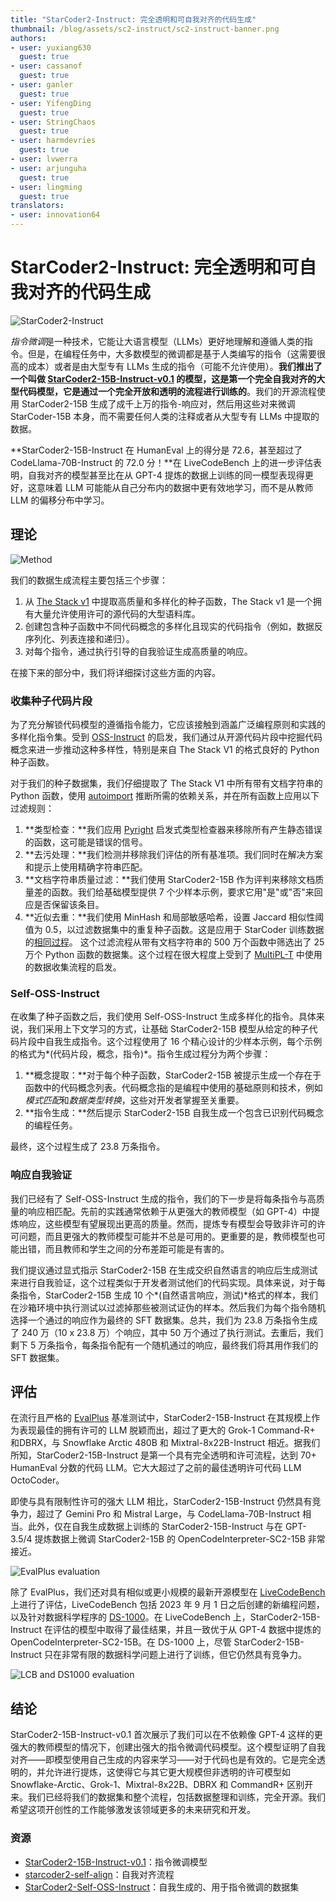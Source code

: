 ```yaml
---
title: "StarCoder2-Instruct: 完全透明和可自我对齐的代码生成"
thumbnail: /blog/assets/sc2-instruct/sc2-instruct-banner.png
authors:
- user: yuxiang630
  guest: true
- user: cassanof
  guest: true
- user: ganler
  guest: true
- user: YifengDing
  guest: true
- user: StringChaos
  guest: true
- user: harmdevries
  guest: true
- user: lvwerra
- user: arjunguha
  guest: true
- user: lingming
  guest: true
translators:
- user: innovation64
---
```


# StarCoder2-Instruct: 完全透明和可自我对齐的代码生成

<div class="flex items-center justify-center">
<img src="https://huggingface.co/datasets/bigcode/starcoder2-instruct-assets/resolve/main/banner.png" alt="StarCoder2-Instruct">
</div>


*指令微调*是一种技术，它能让大语言模型（LLMs）更好地理解和遵循人类的指令。但是，在编程任务中，大多数模型的微调都是基于人类编写的指令（这需要很高的成本）或者是由大型专有 LLMs 生成的指令（可能不允许使用）。**我们推出了一个叫做 [StarCoder2-15B-Instruct-v0.1](https://huggingface.co/bigcode/starcoder2-15b-instruct-v0.1) 的模型，这是第一个完全自我对齐的大型代码模型，它是通过一个完全开放和透明的流程进行训练的**。我们的开源流程使用 StarCoder2-15B 生成了成千上万的指令-响应对，然后用这些对来微调 StarCoder-15B 本身，而不需要任何人类的注释或者从大型专有 LLMs 中提取的数据。

**StarCoder2-15B-Instruct 在 HumanEval 上的得分是 72.6，甚至超过了 CodeLlama-70B-Instruct 的 72.0 分！**在 LiveCodeBench 上的进一步评估表明，自我对齐的模型甚至比在从 GPT-4 提炼的数据上训练的同一模型表现得更好，这意味着 LLM 可能能从自己分布内的数据中更有效地学习，而不是从教师 LLM 的偏移分布中学习。



## 理论

<div class="flex items-center justify-center">
<img src="https://huggingface.co/datasets/bigcode/starcoder2-instruct-assets/resolve/main/method.png" alt="Method">
</div>

我们的数据生成流程主要包括三个步骤：

1. 从 [The Stack v1](https://huggingface.co/datasets/bigcode/the-stack) 中提取高质量和多样化的种子函数，The Stack v1 是一个拥有大量允许使用许可的源代码的大型语料库。
2. 创建包含种子函数中不同代码概念的多样化且现实的代码指令（例如，数据反序列化、列表连接和递归）。
3. 对每个指令，通过执行引导的自我验证生成高质量的响应。

在接下来的部分中，我们将详细探讨这些方面的内容。

### 收集种子代码片段

为了充分解锁代码模型的遵循指令能力，它应该接触到涵盖广泛编程原则和实践的多样化指令集。受到 [OSS-Instruct](https://github.com/ise-uiuc/magicoder) 的启发，我们通过从开源代码片段中挖掘代码概念来进一步推动这种多样性，特别是来自 The Stack V1 的格式良好的 Python 种子函数。

对于我们的种子数据集，我们仔细提取了 The Stack V1 中所有带有文档字符串的 Python 函数，使用 [autoimport](https://lyz-code.github.io/autoimport/) 推断所需的依赖关系，并在所有函数上应用以下过滤规则：

1. **类型检查：**我们应用 [Pyright](https://github.com/microsoft/pyright) 启发式类型检查器来移除所有产生静态错误的函数，这可能是错误的信号。
2. **去污处理：**我们检测并移除我们评估的所有基准项。我们同时在解决方案和提示上使用精确字符串匹配。
3. **文档字符串质量过滤：**我们使用 StarCoder2-15B 作为评判来移除文档质量差的函数。我们给基础模型提供 7 个少样本示例，要求它用"是"或"否"来回应是否保留该条目。
4. **近似去重：**我们使用 MinHash 和局部敏感哈希，设置 Jaccard 相似性阈值为 0.5，以过滤数据集中的重复种子函数。这是应用于 StarCoder 训练数据的[相同过程](https://huggingface.co/blog/dedup)。
这个过滤流程从带有文档字符串的 500 万个函数中筛选出了 25 万个 Python 函数的数据集。这个过程在很大程度上受到了 [MultiPL-T](https://huggingface.co/datasets/nuprl/MultiPL-T) 中使用的数据收集流程的启发。

### Self-OSS-Instruct

在收集了种子函数之后，我们使用 Self-OSS-Instruct 生成多样化的指令。具体来说，我们采用上下文学习的方式，让基础 StarCoder2-15B 模型从给定的种子代码片段中自我生成指令。这个过程使用了 16 个精心设计的少样本示例，每个示例的格式为*(代码片段，概念，指令)*。指令生成过程分为两个步骤：

1. **概念提取：**对于每个种子函数，StarCoder2-15B 被提示生成一个存在于函数中的代码概念列表。代码概念指的是编程中使用的基础原则和技术，例如*模式匹配*和*数据类型转换*，这些对开发者掌握至关重要。
2. **指令生成：**然后提示 StarCoder2-15B 自我生成一个包含已识别代码概念的编程任务。

最终，这个过程生成了 23.8 万条指令。

### 响应自我验证

我们已经有了 Self-OSS-Instruct 生成的指令，我们的下一步是将每条指令与高质量的响应相匹配。先前的实践通常依赖于从更强大的教师模型（如 GPT-4）中提炼响应，这些模型有望展现出更高的质量。然而，提炼专有模型会导致非许可的许可问题，而且更强大的教师模型可能并不总是可用的。更重要的是，教师模型也可能出错，而且教师和学生之间的分布差距可能是有害的。

我们提议通过显式指示 StarCoder2-15B 在生成交织自然语言的响应后生成测试来进行自我验证，这个过程类似于开发者测试他们的代码实现。具体来说，对于每条指令，StarCoder2-15B 生成 10 个*(自然语言响应，测试)*格式的样本，我们在沙箱环境中执行测试以过滤掉那些被测试证伪的样本。然后我们为每个指令随机选择一个通过的响应作为最终的 SFT 数据集。总共，我们为 23.8 万条指令生成了 240 万（10 x 23.8 万）个响应，其中 50 万个通过了执行测试。去重后，我们剩下 5 万条指令，每条指令配有一个随机通过的响应，最终我们将其用作我们的 SFT 数据集。

## 评估

在流行且严格的 [EvalPlus](https://github.com/evalplus/evalplus) 基准测试中，StarCoder2-15B-Instruct 在其规模上作为表现最佳的拥有许可的 LLM 脱颖而出，超过了更大的 Grok-1 Command-R+ 和DBRX，与 Snowflake Arctic 480B 和 Mixtral-8x22B-Instruct 相近。据我们所知，StarCoder2-15B-Instruct 是第一个具有完全透明和许可流程，达到 70+ HumanEval 分数的代码 LLM。它大大超过了之前的最佳透明许可代码 LLM OctoCoder。

即使与具有限制性许可的强大 LLM 相比，StarCoder2-15B-Instruct 仍然具有竞争力，超过了 Gemini Pro 和 Mistral Large，与 CodeLlama-70B-Instruct 相当。此外，仅在自我生成数据上训练的 StarCoder2-15B-Instruct 与在 GPT-3.5/4 提炼数据上微调 StarCoder2-15B 的 OpenCodeInterpreter-SC2-15B 非常接近。


<div class="flex items-center justify-center">
<img src="https://huggingface.co/datasets/bigcode/starcoder2-instruct-assets/resolve/main/evalplus.png" alt="EvalPlus evaluation">
</div>

除了 EvalPlus，我们还对具有相似或更小规模的最新开源模型在 [LiveCodeBench](https://livecodebench.github.io) 上进行了评估，LiveCodeBench 包括 2023 年 9 月 1 日之后创建的新编程问题，以及针对数据科学程序的 [DS-1000](https://ds1000-code-gen.github.io)。在 LiveCodeBench 上，StarCoder2-15B-Instruct 在评估的模型中取得了最佳结果，并且一致优于从 GPT-4 数据中提炼的OpenCodeInterpreter-SC2-15B。在 DS-1000 上，尽管 StarCoder2-15B-Instruct 只在非常有限的数据科学问题上进行了训练，但它仍然具有竞争力。


<div class="flex items-center justify-center">
<img src="https://huggingface.co/datasets/bigcode/starcoder2-instruct-assets/resolve/main/lcb-ds1000.png" alt="LCB and DS1000 evaluation">
</div>

## 结论

StarCoder2-15B-Instruct-v0.1 首次展示了我们可以在不依赖像 GPT-4 这样的更强大的教师模型的情况下，创建出强大的指令微调代码模型。这个模型证明了自我对齐——即模型使用自己生成的内容来学习——对于代码也是有效的。它是完全透明的，并允许进行提炼，这使得它与其它更大规模但非透明的许可模型如 Snowflake-Arctic、Grok-1、Mixtral-8x22B、DBRX 和 CommandR+ 区别开来。我们已经将我们的数据集和整个流程，包括数据整理和训练，完全开源。我们希望这项开创性的工作能够激发该领域更多的未来研究和开发。

### 资源
- [StarCoder2-15B-Instruct-v0.1](https://huggingface.co/bigcode/starcoder2-15b-instruct-v0.1)：指令微调模型
- [starcoder2-self-align](https://github.com/bigcode-project/starcoder2-self-align)：自我对齐流程
- [StarCoder2-Self-OSS-Instruct](https://huggingface.co/datasets/bigcode/self-oss-instruct-sc2-exec-filter-50k/)：自我生成的、用于指令微调的数据集
